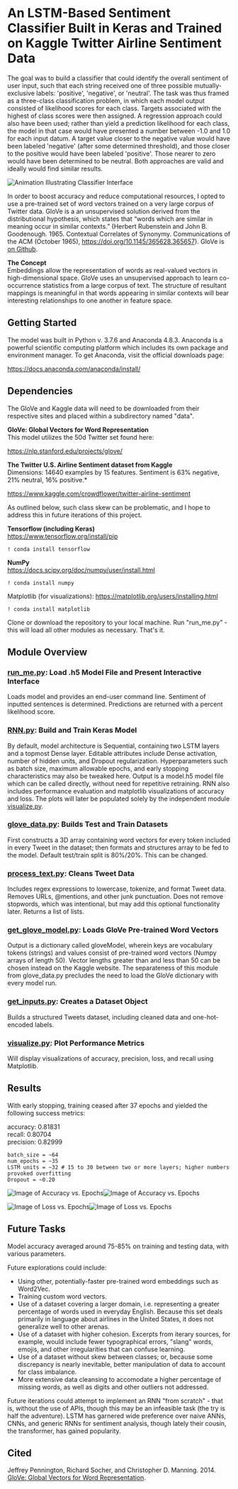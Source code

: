 # An LSTM-Based Sentiment Classifier Built in Keras and Trained on Kaggle Twitter Airline Sentiment Data 
  
The goal was to build a classifier that could identify the overall sentiment of user input, such that each string received one of three possible mutually-exclusive labels: 'positive', 'negative', or 'neutral'. The task was thus framed as a three-class classification problem, in which each model output consisted of likelihood scores for each class. Targets associated with the highest of class scores were then assigned. A regression approach could also have been used; rather than yield a prediction likelihood for each class, the model in that case would have presented a number between -1.0 and 1.0 for each input datum. A target value closer to the negative value would have been labeled 'negative' (after some determined threshold), and those closer to the positive would have been labeled 'positive'. Those nearer to zero would have been determined to be neutral. Both approaches are valid and ideally would find similar results. 

![Animation Illustrating Classifier Interface](classifier/images/example.gif)

In order to boost accuracy and reduce  computational resources, I opted to use a pre-trained set of word vectors trained on a very large corpus of Twitter data. GloVe is a an unsupervised solution derived from the distributional hypothesis, which states that “words which are similar in meaning occur in similar contexts.” (Herbert Rubenstein and John B. Goodenough. 1965. Contextual Correlates of Synonymy. Communications of the ACM (October 1965), https://doi.org/10.1145/365628.365657). GloVe is [on Github](https://github.com/stanfordnlp/GloVe).  

**The Concept**  
Embeddings allow the representation of words as real-valued vectors in high-dimensional space. GloVe uses an unsupervised approach to learn co-occurrence statistics from a large corpus of text. The structure of resultant mappings is meaningful in that words appearing in similar contexts will bear interesting relationships to one another in feature space. 

## Getting Started
The model was built in Python v. 3.7.6 and Anaconda 4.8.3. Anaconda is a powerful scientific computing platform which includes its own package and environment manager. To get Anaconda, visit the official downloads page:  

https://docs.anaconda.com/anaconda/install/

## Dependencies
The GloVe and Kaggle data will need to be downloaded from their respective sites and placed within a subdirectory named "data". 

**GloVe: Global Vectors for Word Representation**  
This model utilizes the 50d Twitter set found here:  

https://nlp.stanford.edu/projects/glove/

**The Twitter U.S. Airline Sentiment dataset from Kaggle**  
Dimensions: 14640 examples by 15 features. Sentiment is 63% negative, 21% neutral, 16% positive.*

https://www.kaggle.com/crowdflower/twitter-airline-sentiment

As outlined below, such class skew can be problematic, and I hope to address this in future iterations of this project. 

**Tensorflow (including Keras)**  
https://www.tensorflow.org/install/pip
```
! conda install tensorflow
```

**NumPy**  
https://docs.scipy.org/doc/numpy/user/install.html
```
! conda install numpy
```
Matplotlib (for visualizations): 
https://matplotlib.org/users/installing.html
```
! conda install matplotlib
```

Clone or download the repository to your local machine. Run "run_me.py" - this will load all other modules as necessary. That's it. 

## Module Overview

### [run_me.py](classifier/run_me.py): Load .h5 Model File and Present Interactive Interface
Loads model and provides an end-user command line. Sentiment of inputted sentences is determined. Predictions are returned with a percent likelihood score. 

### [RNN.py](classifier/RNN.py): Build and Train Keras Model
By default, model architecture is Sequential, containing two LSTM layers and a topmost Dense layer. Editable attributes include Dense activation, number of hidden units, and Dropout regularization. Hyperparameters such as batch size, maximum allowable epochs, and early stopping characteristics may also be tweaked here. Output is a model.h5 model file which can be called directly, without need for repetitive retraining. RNN also includes performance evaluation and matplotlib visualizations of accuracy and loss.  The plots will later be populated solely by the independent module [visualize.py](classifier/visualize.py). 

### [glove_data.py](classifier/glove_data.py): Builds Test and Train Datasets
First constructs a 3D array containing word vectors for every token included in every Tweet in the dataset; then formats and structures array to be fed to the model. Default test/train split is 80%/20%. This can be changed. 

### [process_text.py](classifier/process_text.py): Cleans Tweet Data
Includes regex expressions to lowercase, tokenize, and format Tweet data. Removes URLs, @mentions, and other junk punctuation. Does not remove stopwords, which was intentional, but may add this optional functionality later. Returns a list of lists. 

### [get_glove_model.py](classifier/get_glove_model.py): Loads GloVe Pre-trained Word Vectors
Output is a dictionary called gloveModel, wherein keys are vocabulary tokens (strings) and values consist of pre-trained word vectors (Numpy arrays of length 50). Vector lengths greater than and less than 50 can be chosen instead on the Kaggle website. The separateness of this module from glove_data.py precludes the need to load the GloVe dictionary with every model run. 

### [get_inputs.py](classifier/get_inputs.py): Creates a Dataset Object 
Builds a structured Tweets dataset, including cleaned data and one-hot-encoded labels. 

### [visualize.py](classifier/visualize.py): Plot Performance Metrics
Will display visualizations of accuracy, precision, loss, and recall using Matplotlib. 

## Results

With early stopping, training ceased after 37 epochs and yielded the following success metrics: 

accuracy: 0.81831  
recall: 0.80704  
precision: 0.82999  

```
batch_size = ~64
num_epochs = ~35
LSTM units = ~32 # 15 to 30 between two or more layers; higher numbers provoked overfitting
Dropout = ~0.20
``` 

![Image of Accuracy vs. Epochs](classifier/images/Figure_9.png)![Image of Accuracy vs. Epochs](classifier/images/Figure_10.png)  


![Image of Loss vs. Epochs](classifier/images/Figure_11.png)![Image of Loss vs. Epochs](classifier/images/Figure_12.png)  

## Future Tasks
Model accuracy averaged around 75-85% on training and testing data, with various parameters.  

Future explorations could include:  

* Using other, potentially-faster pre-trained word embeddings such as Word2Vec.
* Training custom word vectors. 
* Use of a dataset covering a larger domain, i.e. representing a greater percentage of words used in everyday English. Because this set deals primarily in language about airlines in the United States, it does not generalize well to other arenas.
* Use of a dataset with higher cohesion. Excerpts from iterary sources, for example, would include fewer typographical errors, "slang" words, emojis, and other irregularities that can confuse learning. 
* Use of a dataset without skew between classes; or, because some discrepancy is nearly inevitable, better manipulation of data to account for class imbalance. 
* More extensive data cleansing to accomodate a higher percentage of missing words, as well as digits and other outliers not addressed. 

Future iterations could attempt to implement an RNN "from scratch" - that is, without the use of APIs, though this may be an infeasible task (the try is half the adventure). LSTM has garnered wide preference over naive ANNs, CNNs, and generic RNNs for sentiment analysis, though lately their cousin, the transformer, has gained popularity. 

## Cited

Jeffrey Pennington, Richard Socher, and Christopher D. Manning. 2014. [GloVe: Global Vectors for Word Representation](https://nlp.stanford.edu/pubs/glove.pdf).